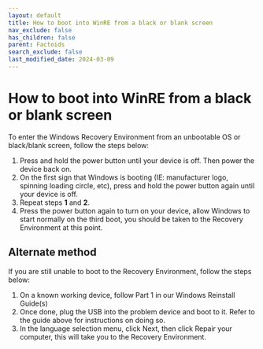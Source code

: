 ```yaml
---
layout: default
title: How to boot into WinRE from a black or blank screen
nav_exclude: false
has_children: false
parent: Factoids
search_exclude: false
last_modified_date: 2024-03-09
---
```

# How to boot into WinRE from a black or blank screen
To enter the Windows Recovery Environment from an unbootable OS or black/blank screen, follow the steps below:
1. Press and hold the power button until your device is off. Then power the device back on.
2. On the first sign that Windows is booting (IE: manufacturer logo, spinning loading circle, etc), press and hold the power button again until your device is off.
3. Repeat steps **1** and **2**.
4. Press the power button again to turn on your device, allow Windows to start normally on the third boot, you should be taken to the Recovery Environment at this point.

## Alternate method
If you are still unable to boot to the Recovery Environment, follow the steps below:
1. On a known working device, follow Part 1 in our Windows Reinstall Guide(s)
2. Once done, plug the USB into the problem device and boot to it. Refer to the guide above for instructions on doing so.
3. In the language selection menu, click Next, then click Repair your computer, this will take you to the Recovery Environment.